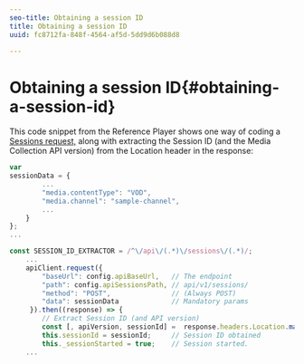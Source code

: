 ```yaml
---
seo-title: Obtaining a session ID
title: Obtaining a session ID
uuid: fc8712fa-848f-4564-af5d-5dd9d6b088d8

---
```


# Obtaining a session ID{#obtaining-a-session-id}

This code snippet from the Reference Player shows one way of coding a [Sessions request,](../../media-collection-api/mc-api-ref/mc-api-sessions-req.md) along with extracting the Session ID (and the Media Collection API version) from the Location header in the response: 

```js
var  
sessionData = { 
        ... 
        "media.contentType": "VOD", 
        "media.channel": "sample-channel", 
        ... 
    } 
}; 
...

const SESSION_ID_EXTRACTOR = /^\/api\/(.*)\/sessions\/(.*)/; 
    ...
    apiClient.request({ 
        "baseUrl": config.apiBaseUrl,   // The endpoint 
        "path": config.apiSessionsPath, // api/v1/sessions/ 
        "method": "POST",               // (Always POST) 
        "data": sessionData             // Mandatory params 
     }).then((response) => { 
        // Extract Session ID (and API version) 
        const [, apiVersion, sessionId] =  response.headers.Location.match(SESSION_ID_EXTRACTOR);  
        this.sessionId = sessionId;     // Session ID obtained 
        this._sessionStarted = true;    // Session started. 
    ...
```


